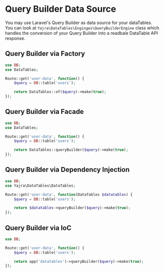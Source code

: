 # Query Builder Data Source

You may use Laravel's Query Builder as data source for your dataTables.
You can look at `Yajra\DataTables\Enginges\QueryBuilderEngine` class which handles the conversion of your Query Builder into a readbale DataTable API response.

<a name="factory"></a>
## Query Builder via Factory

```php
use DB;
use DataTables;

Route::get('user-data', function() {
	$query = DB::table('users');

	return DataTables::of($query)->make(true);
});
```

<a name="facade"></a>
## Query Builder via Facade

```php
use DB;
use DataTables;

Route::get('user-data', function() {
	$query = DB::table('users');

	return DataTables::queryBuilder($query)->make(true);
});
```

<a name="dependency-injection"></a>
## Query Builder via Dependency Injection

```php
use DB;
use Yajra\DataTables\DataTables;

Route::get('user-data', function(DataTables $datatables) {
	$query = DB::table('users');

	return $datatables->queryBuilder($query)->make(true);
});
```
<a name="ioc"></a>
## Query Builder via IoC

```php
use DB;

Route::get('user-data', function() {
	$query = DB::table('users');

	return app('datatables')->queryBuilder($query)->make(true);
});
```
